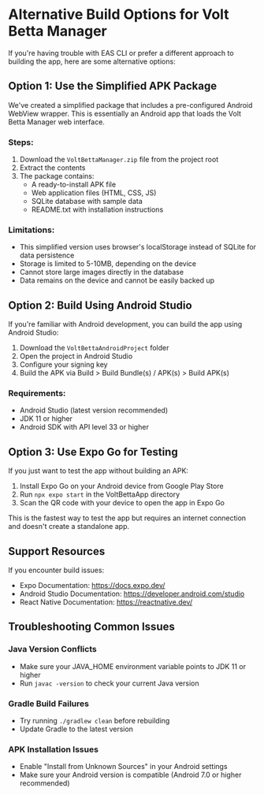 # Alternative Build Options for Volt Betta Manager

If you're having trouble with EAS CLI or prefer a different approach to building the app, here are some alternative options:

## Option 1: Use the Simplified APK Package

We've created a simplified package that includes a pre-configured Android WebView wrapper. This is essentially an Android app that loads the Volt Betta Manager web interface.

### Steps:

1. Download the `VoltBettaManager.zip` file from the project root
2. Extract the contents
3. The package contains:
   - A ready-to-install APK file
   - Web application files (HTML, CSS, JS)
   - SQLite database with sample data
   - README.txt with installation instructions

### Limitations:

- This simplified version uses browser's localStorage instead of SQLite for data persistence
- Storage is limited to 5-10MB, depending on the device
- Cannot store large images directly in the database
- Data remains on the device and cannot be easily backed up

## Option 2: Build Using Android Studio

If you're familiar with Android development, you can build the app using Android Studio:

1. Download the `VoltBettaAndroidProject` folder
2. Open the project in Android Studio
3. Configure your signing key
4. Build the APK via Build > Build Bundle(s) / APK(s) > Build APK(s)

### Requirements:

- Android Studio (latest version recommended)
- JDK 11 or higher
- Android SDK with API level 33 or higher

## Option 3: Use Expo Go for Testing

If you just want to test the app without building an APK:

1. Install Expo Go on your Android device from Google Play Store
2. Run `npx expo start` in the VoltBettaApp directory
3. Scan the QR code with your device to open the app in Expo Go

This is the fastest way to test the app but requires an internet connection and doesn't create a standalone app.

## Support Resources

If you encounter build issues:

- Expo Documentation: https://docs.expo.dev/
- Android Studio Documentation: https://developer.android.com/studio
- React Native Documentation: https://reactnative.dev/

## Troubleshooting Common Issues

### Java Version Conflicts
- Make sure your JAVA_HOME environment variable points to JDK 11 or higher
- Run `javac -version` to check your current Java version

### Gradle Build Failures
- Try running `./gradlew clean` before rebuilding
- Update Gradle to the latest version

### APK Installation Issues
- Enable "Install from Unknown Sources" in your Android settings
- Make sure your Android version is compatible (Android 7.0 or higher recommended)